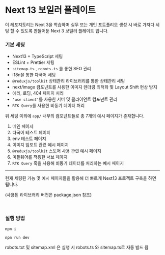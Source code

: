 # Next 13 보일러 플레이트

이 레포지토리는 Next 3을 학습하며 실무 또는 개인 포트폴리오 생성 시 바로 가져다 세팅 할 수 있도록 만들어둔 Next 3 보일러 플레이트 입니다.

### 기본 세팅

- Next13 + TypeScript 세팅
- ESLint + Prettier 세팅
- `sitemap.ts` , `robots.ts` 를 통한 SEO 관리
- i18n을 통한 다국어 세팅
- `@reduxjs/toolkit` 상태관리 라이브러리를 통한 상태관리 세팅
- next/image 컴포넌트를 사용한 이미지 렌더링 최적화 및 Layout Shift 현상 방지
- 에러, 로딩, 404 페이지 처리
- `'use client'`를 사용한 서버 및 클라이언트 컴포넌트 관리
- `RTK Query`를 사용한 비동기 데이터 처리

위 세팅 이외에 `app/` 내부의 컴포넌트들로 총 7개의 예시 페이지가 존재합니다.

1. 메인 페이지
2. 다국어 테스트 페이지
3. env 테스트 페이지
4. 이미지 임포트 관련 예시 페이지
5. `@reduxjs/toolkit` 스토어 사용 관련 예시 페이지
6. 미들웨어를 적용한 서브 페이지
7. `RTK Query` 훅을 사용해 비동기 데이터를 처리하는 예시 페이지

---

현재 세팅된 기능 및 예시 페이지들을 활용해 더 빠르게 Next13 프로젝트 구축을 하면 됩니다.

(사용된 라이브러리 버전은 package.json 참조)

<br />

### 실행 방법

`npm i`

`npm run dev`

robots.txt 및 sitemap.xml 은 실행 시 robots.ts 와 sitemap.ts로 자동 빌드 됨
